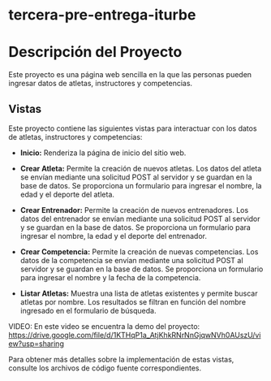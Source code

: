 # tercera-pre-entrega-iturbe

# Descripción del Proyecto

Este proyecto es una página web sencilla en la que las personas pueden ingresar datos de atletas, instructores y competencias.

## Vistas

Este proyecto contiene las siguientes vistas para interactuar con los datos de atletas, instructores y competencias:

- **Inicio:** Renderiza la página de inicio del sitio web.

- **Crear Atleta:** Permite la creación de nuevos atletas. Los datos del atleta se envían mediante una solicitud POST al servidor y se guardan en la base de datos. Se proporciona un formulario para ingresar el nombre, la edad y el deporte del atleta.

- **Crear Entrenador:** Permite la creación de nuevos entrenadores. Los datos del entrenador se envían mediante una solicitud POST al servidor y se guardan en la base de datos. Se proporciona un formulario para ingresar el nombre, la edad y el deporte del entrenador.

- **Crear Competencia:** Permite la creación de nuevas competencias. Los datos de la competencia se envían mediante una solicitud POST al servidor y se guardan en la base de datos. Se proporciona un formulario para ingresar el nombre y la fecha de la competencia.

- **Listar Atletas:** Muestra una lista de atletas existentes y permite buscar atletas por nombre. Los resultados se filtran en función del nombre ingresado en el formulario de búsqueda.

VIDEO: En este video se encuentra la demo del proyecto: https://drive.google.com/file/d/1KTHqP1a_AtjKhkRNrNnGjqwNVh0AUszU/view?usp=sharing

Para obtener más detalles sobre la implementación de estas vistas, consulte los archivos de código fuente correspondientes.

